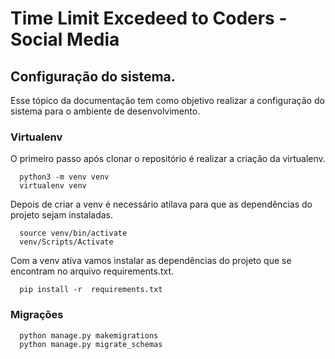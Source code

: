 # Time Limit Excedeed to Coders - Social Media

## Configuração do sistema.
Esse tópico da documentação tem como objetivo realizar a configuração do sistema para o ambiente de desenvolvimento.

### Virtualenv
O primeiro passo após clonar o repositório é realizar a criação da virtualenv.
```
  python3 -m venv venv
  virtualenv venv
```
Depois de criar a venv é necessário atilava para que as dependências do projeto sejam instaladas.
```
  source venv/bin/activate
  venv/Scripts/Activate
```
Com a venv ativa vamos instalar as dependências do projeto que se encontram no arquivo requirements.txt.
```
  pip install -r  requirements.txt
```

### Migrações
```
  python manage.py makemigrations
  python manage.py migrate_schemas
```
